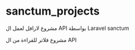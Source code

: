 # sanctum_projects


مشروع لارافل لعمل ال API بواسطة Laravel sanctum

مشروع فلاتر للقراءة من ال API
